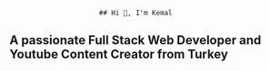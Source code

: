                           ## Hi 👋, I'm Kemal
## A passionate Full Stack Web Developer and Youtube Content Creator from Turkey

<!--
## A passionate Full Stack Web Developer and Youtube Content Creator from Turkey
**Kemal-TASOCAK/Kemal-TASOCAK** is a ✨ _special_ ✨ repository because its `README.md` (this file) appears on your GitHub profile.

Here are some ideas to get you started: A passionate Full Stack Web Developer from Turkey

- 🔭 I’m currently working on ...
- 🌱 I’m currently learning ...
- 👯 I’m looking to collaborate on ...
- 🤔 I’m looking for help with ...
- 💬 Ask me about ...
- 📫 How to reach me: ...
- 😄 Pronouns: ...
- ⚡ Fun fact: ...
-->
